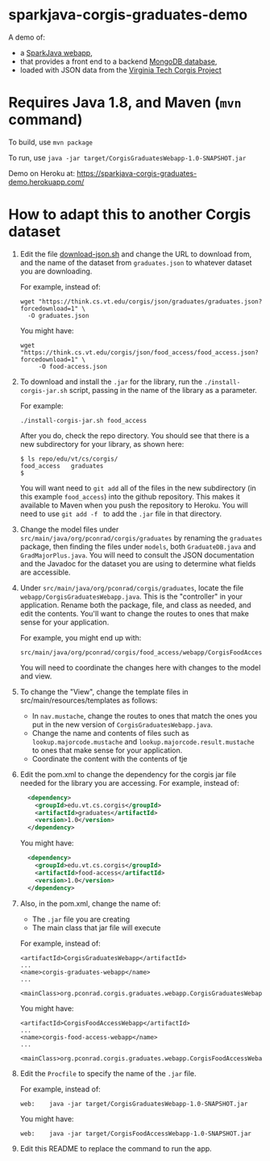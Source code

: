 # sparkjava-corgis-graduates-demo

A demo of:

* a [SparkJava webapp](http://pconrad-webapps.github.io/topics/sparkjava/),
* that provides a front end to a backend [MongoDB database](http://pconrad-webapps.github.io/topics/mongodb/),
* loaded with JSON data from the [Virginia Tech Corgis Project](https://think.cs.vt.edu/corgis/json/index.html)

# Requires Java 1.8, and Maven (`mvn` command)

To build, use `mvn package`

To run, use `java -jar target/CorgisGraduatesWebapp-1.0-SNAPSHOT.jar`


Demo on Heroku at: https://sparkjava-corgis-graduates-demo.herokuapp.com/


# How to adapt this to another Corgis dataset

1. Edit the file [download-json.sh](download-json.sh) and change the URL to download from,
   and the name of the dataset from `graduates.json` to whatever dataset you are downloading.

   For example, instead of:

   ```
   wget "https://think.cs.vt.edu/corgis/json/graduates/graduates.json?forcedownload=1" \
     -O graduates.json
   ```

   You might have:

   ```
   wget "https://think.cs.vt.edu/corgis/json/food_access/food_access.json?forcedownload=1" \
        -O food-access.json
   ```

2. To download and install the `.jar` for the library, run the `./install-corgis-jar.sh`
    script, passing in the name of the library as a parameter.

    For example:

    ```
    ./install-corgis-jar.sh food_access
    ```

    After you do, check the repo directory.  You should see that there is a new
    subdirectory for your library, as shown here:

    ```
    $ ls repo/edu/vt/cs/corgis/
    food_access   graduates
    $
    ```

    You will want need to `git add` all of the files in the new subdirectory
    (in this example `food_access`) into the github repository.  This makes it available
    to Maven when you push the repository to Heroku.
    You will need to use `git add -f ` to add the `.jar` file in that directory.

3. Change the model files under  `src/main/java/org/pconrad/corgis/graduates` by
   renaming the `graduates` package, then finding the files under `models`, both
   `GraduateDB.java` and `GradMajorPlus.java`.   You will need to consult the
   JSON documentation and the Javadoc for the dataset you are using to determine what fields
   are accessible.

4. Under `src/main/java/org/pconrad/corgis/graduates`, locate the file
    `webapp/CorgisGraduatesWebapp.java`. This is the "controller" in your application.
    Rename both the package, file, and class
    as needed, and edit the contents.  You'll want to change the routes to ones that
    make sense for your application.

    For example, you might end up with:

    ```
    src/main/java/org/pconrad/corgis/food_access/webapp/CorgisFoodAccessWebapp.java
    ```

    You will need to coordinate the changes here with changes to the model and view.


5. To change the "View", change the template files in src/main/resources/templates as follows:

    * In `nav.mustache`, change the routes to ones that match the ones you put in the
        new version of `CorgisGraduatesWebapp.java`.
    * Change the name and contents of files such as `lookup.majorcode.mustache` and
      `lookup.majorcode.result.mustache` to ones that make sense for your application.
    * Coordinate the content with the contents of tje

6. Edit the pom.xml to change the dependency for the corgis jar file needed for
   the library you are accessing.  For example, instead of:

    ```xml
      <dependency>
        <groupId>edu.vt.cs.corgis</groupId>
        <artifactId>graduates</artifactId>
        <version>1.0</version>
      </dependency>
    ```

    You might have:
    

    ```xml
      <dependency>
        <groupId>edu.vt.cs.corgis</groupId>
        <artifactId>food-access</artifactId>
        <version>1.0</version>
      </dependency>
    ```

7. Also, in the pom.xml, change the name of:

    * The `.jar` file you are creating
    * The main class that jar file will execute

    For example, instead of:

    ```
    <artifactId>CorgisGraduatesWebapp</artifactId>
    ...
    <name>corgis-graduates-webapp</name>
    ...
      <mainClass>org.pconrad.corgis.graduates.webapp.CorgisGraduatesWebapp</mainClass>

    ```

    You might have:

    ```
    <artifactId>CorgisFoodAccessWebapp</artifactId>
    ...
    <name>corgis-food-access-webapp</name>
    ...
      <mainClass>org.pconrad.corgis.graduates.webapp.CorgisFoodAccessWebapp</mainClass>
    ```


8. Edit the `Procfile` to specify the name of the `.jar` file.

   For example, instead of:

   ```
   web:    java -jar target/CorgisGraduatesWebapp-1.0-SNAPSHOT.jar
   ```

   You might have:

   ```
   web:    java -jar target/CorgisFoodAccessWebapp-1.0-SNAPSHOT.jar
   ```

9. Edit this README to replace the command to run the app.



